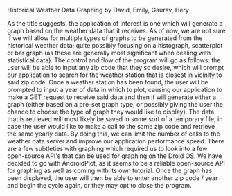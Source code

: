 Historical Weather Data Graphing
by David, Emily, Gaurav, Hery

As the title suggests, the application of interest is one which will generate a graph based on the weather data that it receives. As of now, we are not sure if we will allow for
multiple types of graphs to be generated from the historical weather data; quite possibly 
focusing on a histograph, scatterplot or bar graph (as these are generally most significant when dealing with statistical data). The control and flow of the program will go as follows: 
the user will be able to input any zip code that they so desire, which will prompt our 
application to search for the weather station that is closest in vicinity to said zip code. Once
a weather station has been found, the user will be prompted to input a year of data in which
to plot, causing our application to make a GET request to receive said data and then it will
generate either a graph (either based on a pre-set graph type, or possibly giving the user the
chance to choose the type of graph they would like to display). The data that is retrieved will most likely be saved in some sort of a temporary file; in case the user would like to make a call to the same zip code and retrieve the same yearly data. By doing this, we can limit the number of calls to the weather data server and improve our application performance speed. There are a few subtleties with graphing which required us to look into a few open-source API's that can be used for graphing on the Droid OS. We have decided to go with AndroidPlot, as it seems to be a reliable open-source API for graphing as well as coming with its own tutorial. Once the graph has been displayed, the user will then be able to enter another zip code / year and begin the cycle again, or they may opt to close the program.